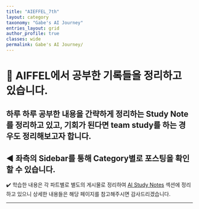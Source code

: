 ```yaml
---
title: "AIEFFEL_7th"
layout: category
taxonomy: "Gabe's AI Journey"
entries_layout: grid
author_profile: true
classes: wide
permalink: Gabe's AI Journey/
---
```


# 📌 AIFFEL에서 공부한 기록들을 정리하고 있습니다. 
## 하루 하루 공부한 내용을 간략하게 정리하는 Study Note를 정리하고 있고, 기회가 된다면 team study를 하는 경우도 정리해보고자 합니다.
## ◀️ 좌측의 Sidebar를 통해 Category별로 포스팅을 확인할 수 있습니다.

✔️ 학습한 내용은 각 파트별로 별도의 게시물로 정리하여 [AI Study Notes](https://kimgabe.github.io/personal_study/) 섹션에 정리하고 있으니 상세한 내용들은 해당 페이지를 참고해주시면 감사드리겠습니다.

---
<br>
<br>